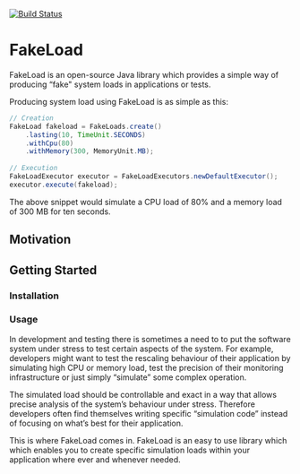 [![Build Status](https://travis-ci.org/msigwart/fakeload.svg?branch=master)](https://travis-ci.org/msigwart/fakeload)

# FakeLoad
FakeLoad is an open-source Java library which provides a simple way of producing “fake" system loads in applications or tests.

Producing system load using FakeLoad is as simple as this:
```java
// Creation
FakeLoad fakeload = FakeLoads.create()
    .lasting(10, TimeUnit.SECONDS)
    .withCpu(80)
    .withMemory(300, MemoryUnit.MB);
 
// Execution
FakeLoadExecutor executor = FakeLoadExecutors.newDefaultExecutor(); 
executor.execute(fakeload);
```
The above snippet would simulate a CPU load of 80% and a memory load of 300 MB for ten seconds.
## Motivation
## Getting Started
### Installation

### Usage
In development and testing there is sometimes a need to to put the software system under stress to test certain aspects of the system. For example, developers might want to test the rescaling behaviour of their application by simulating high CPU or memory load, test the precision of their monitoring infrastructure or just simply “simulate” some complex operation.
 
The simulated load should be controllable and exact in a way that allows precise analysis of the system’s behaviour under stress. Therefore developers often find themselves writing specific “simulation code” instead of focusing on what’s best for their application.
 
This is where FakeLoad comes in. FakeLoad is an easy to use library which which enables you to create specific simulation loads within your application where ever and whenever needed.

